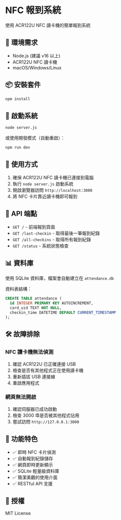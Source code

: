 # NFC 報到系統

使用 ACR122U NFC 讀卡機的簡單報到系統

## 🔧 環境需求

- Node.js (建議 v16 以上)
- ACR122U NFC 讀卡機
- macOS/Windows/Linux

## 📦 安裝套件

```bash
npm install
```

## 🚀 啟動系統

```bash
node server.js
```

或使用開發模式（自動重啟）：

```bash
npm run dev
```

## 📱 使用方式

1. 確保 ACR122U NFC 讀卡機已連接到電腦
2. 執行 `node server.js` 啟動系統
3. 開啟瀏覽器訪問 `http://localhost:3000`
4. 將 NFC 卡片靠近讀卡機即可報到

## 🔗 API 端點

- `GET /` - 前端報到頁面
- `GET /last-checkin` - 取得最後一筆報到紀錄
- `GET /all-checkins` - 取得所有報到紀錄
- `GET /status` - 系統狀態檢查

## 📊 資料庫

使用 SQLite 資料庫，檔案會自動建立在 `attendance.db`

資料表結構：
```sql
CREATE TABLE attendance (
  id INTEGER PRIMARY KEY AUTOINCREMENT,
  card_uid TEXT NOT NULL,
  checkin_time DATETIME DEFAULT CURRENT_TIMESTAMP
);
```

## 🛠️ 故障排除

### NFC 讀卡機無法偵測

1. 確認 ACR122U 已正確連接 USB
2. 檢查是否有其他程式正在使用讀卡機
3. 重新插拔 USB 連接線
4. 重啟應用程式

### 網頁無法開啟

1. 確認伺服器已成功啟動
2. 檢查 3000 埠是否被其他程式佔用
3. 嘗試訪問 `http://127.0.0.1:3000`

## 📝 功能特色

- ✅ 即時 NFC 卡片偵測
- ✅ 自動報到紀錄儲存
- ✅ 網頁即時更新顯示
- ✅ SQLite 輕量級資料庫
- ✅ 簡潔美觀的使用介面
- ✅ RESTful API 支援

## 📄 授權

MIT License